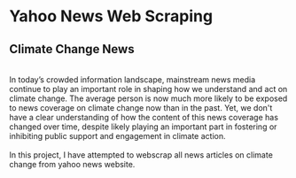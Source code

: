 # Yahoo News Web Scraping
## Climate Change News
</br>
In today’s crowded information landscape, mainstream news media continue to play an important role in shaping how we understand and act on climate change. The average person is now much more likely to be exposed to news coverage on climate change now than in the past. Yet, we don't have a clear understanding of how the content of this news coverage has changed over time, despite likely playing an important part in fostering or inhibiting public support and engagement in climate action.
<br />
<br />
In this project, I have attempted to webscrap all news articles on climate change from yahoo news website.
</br>
